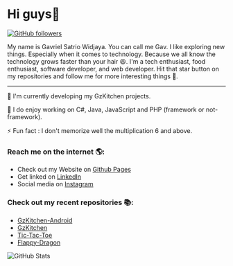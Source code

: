 # Hi guys👋

[![GitHub followers](https://img.shields.io/github/followers/gavrielsatrio.svg?style=social&label=Follow&maxAge=2592000)](https://github.com/gavrielsatrio?tab=followers)

My name is Gavriel Satrio Widjaya. You can call me Gav. I like exploring new things. Especially when it comes to technology. Because we all know the technology grows faster than your hair 😆. I'm a tech enthusiast, food enthusiast, software developer, and web developer. Hit that star button on my repositories and follow me for more interesting things 🤞.

---

🌱 I'm currently developing my GzKitchen projects.


🔭 I do enjoy working on C#,  Java, JavaScript and PHP (framework or not-framework).


⚡ Fun fact : I don't memorize well the multiplication 6 and above.


### Reach me on the internet 🌎:</h2>
- Check out my Website on [Github Pages](https://gavrielsatrio.github.io)
- Get linked on [LinkedIn](https://www.linkedin.com/in/gavriel-satrio-widjaya/)
- Social media on [Instagram](https://instagram.com/gavrielsatrio/)

### Check out my recent repositories 📚:
- [GzKitchen-Android](https://github.com/gavrielsatrio/GzKitchen-Android)
- [GzKitchen](https://github.com/gavrielsatrio/GzKitchen)
- [Tic-Tac-Toe](https://github.com/gavrielsatrio/Tic-Tac-Toe)
- [Flappy-Dragon](https://github.com/gavrielsatrio/Flappy-Dragon)


![GitHub Stats](https://github-readme-stats.vercel.app/api?username=gavrielsatrio&amp;show_icons=true)
